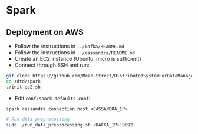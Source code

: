 # Spark

## Deployment on AWS

* Follow the instructions in `../kafka/README.md`
* Follow the instructions in `../cassandra/README.md`
* Create an EC2 instance (Ubuntu, micro is sufficient)
* Connect through SSH and run:

```bash
git clone https://github.com/Mean-Street/DistributedSystemForDataManagement sdtd
cd sdtd/spark
./init-ec2.sh
```

* Edit `conf/spark-defaults.conf`:

```
spark.cassandra.connection.host <CASSANDRA_IP>
```

```bash
# Run data preprocessing
sudo ./run_data_preprocessing.sh <KAFKA_IP>:9092
```
